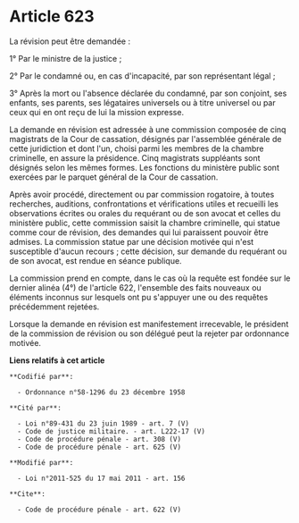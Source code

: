 # Article 623

La révision peut être demandée : 

1° Par le ministre de la justice ; 

2° Par le condamné ou, en cas d'incapacité, par son représentant légal ; 

3° Après la mort ou l'absence déclarée du condamné, par son conjoint, ses enfants, ses parents, ses légataires universels ou
à titre universel ou par ceux qui en ont reçu de lui la mission expresse. 

La demande en révision est adressée à une commission composée de cinq magistrats de la Cour de cassation, désignés par
l'assemblée générale de cette juridiction et dont l'un, choisi parmi les membres de la chambre criminelle, en assure la
présidence. Cinq magistrats suppléants sont désignés selon les mêmes formes. Les fonctions du ministère public sont exercées
par le parquet général de la Cour de cassation. 

Après avoir procédé, directement ou par commission rogatoire, à toutes recherches, auditions, confrontations et vérifications
utiles et recueilli les observations écrites ou orales du requérant ou de son avocat et celles du ministère public, cette
commission saisit la chambre criminelle, qui statue comme cour de révision, des demandes qui lui paraissent pouvoir être
admises. La commission statue par une décision motivée qui n'est susceptible d'aucun recours ; cette décision, sur demande du
requérant ou de son avocat, est rendue en séance publique. 

La commission prend en compte, dans le cas où la requête est fondée sur le dernier alinéa (4°) de l'article 622, l'ensemble
des faits nouveaux ou éléments inconnus sur lesquels ont pu s'appuyer une ou des requêtes précédemment rejetées. 

Lorsque la demande en révision est manifestement irrecevable, le président de la commission de révision ou son délégué peut
la rejeter par ordonnance motivée.

**Liens relatifs à cet article**

	**Codifié par**:

	  - Ordonnance n°58-1296 du 23 décembre 1958

	**Cité par**:

	  - Loi n°89-431 du 23 juin 1989 - art. 7 (V)
	  - Code de justice militaire. - art. L222-17 (V)
	  - Code de procédure pénale - art. 308 (V)
	  - Code de procédure pénale - art. 625 (V)

	**Modifié par**:

	  - Loi n°2011-525 du 17 mai 2011 - art. 156

	**Cite**:

	  - Code de procédure pénale - art. 622 (V)
